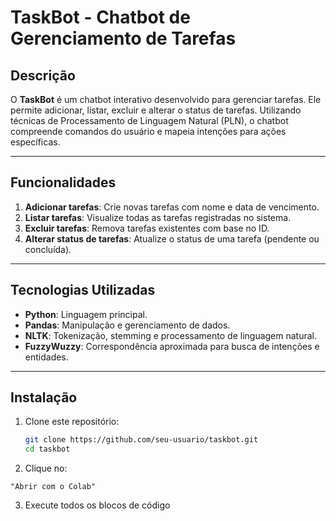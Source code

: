 # TaskBot - Chatbot de Gerenciamento de Tarefas

## Descrição
O **TaskBot** é um chatbot interativo desenvolvido para gerenciar tarefas. Ele permite adicionar, listar, excluir e alterar o status de tarefas. Utilizando técnicas de Processamento de Linguagem Natural (PLN), o chatbot compreende comandos do usuário e mapeia intenções para ações específicas.

---

## Funcionalidades

1. **Adicionar tarefas**: Crie novas tarefas com nome e data de vencimento.
2. **Listar tarefas**: Visualize todas as tarefas registradas no sistema.
3. **Excluir tarefas**: Remova tarefas existentes com base no ID.
4. **Alterar status de tarefas**: Atualize o status de uma tarefa (pendente ou concluída).

---

## Tecnologias Utilizadas

- **Python**: Linguagem principal.
- **Pandas**: Manipulação e gerenciamento de dados.
- **NLTK**: Tokenização, stemming e processamento de linguagem natural.
- **FuzzyWuzzy**: Correspondência aproximada para busca de intenções e entidades.

---

## Instalação

1. Clone este repositório:
   ```bash
   git clone https://github.com/seu-usuario/taskbot.git
   cd taskbot
   ```

2. Clique no:
```
"Abrir com o Colab"
```

3. Execute todos os blocos de código
